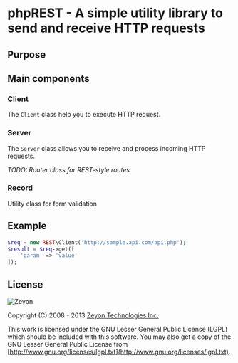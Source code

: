 phpREST - A simple utility library to send and receive HTTP requests
====================================================================

Purpose
-------

Main components
---------------

### Client ###

The `Client` class help you to execute HTTP request.


### Server ###

The `Server` class allows you to receive and process incoming HTTP requests.

*TODO: Router class for REST-style routes*


### Record ###

Utility class for form validation


Example
-------

```php
$req = new REST\Client('http://sample.api.com/api.php');
$result = $req->get([
	'param' => 'value'
]);
```

License
-------

![Zeyon](http://www.zeyon.net/assets/img/frame/headerlogo.png)

Copyright (C) 2008 - 2013 [Zeyon Technologies Inc.](http://www.zeyon.net)

This work is licensed under the GNU Lesser General Public License (LGPL) which should be included with this software. You may also get a copy of the GNU Lesser General Public License from [http://www.gnu.org/licenses/lgpl.txt](http://www.gnu.org/licenses/lgpl.txt).
